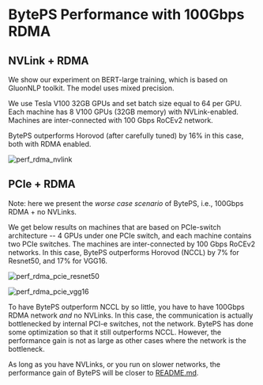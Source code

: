 # BytePS Performance with 100Gbps RDMA

## NVLink + RDMA

We show our experiment on BERT-large training, which is based on GluonNLP toolkit. The model uses mixed precision.

We use Tesla V100 32GB GPUs and set batch size equal to 64 per GPU. Each machine has 8 V100 GPUs (32GB memory) with NVLink-enabled. 
Machines are inter-connected with 100 Gbps RoCEv2 network. 

BytePS outperforms Horovod (after carefully tuned) by 16% in this case, both with RDMA enabled.

![perf_rdma_nvlink](https://user-images.githubusercontent.com/13852819/68922123-cb545c80-07b5-11ea-884b-7d541a848031.png)

## PCIe + RDMA

Note: here we present the *worse case scenario* of BytePS, i.e., 100Gbps RDMA + no NVLinks. 

We get below results on machines that are based on PCIe-switch architecture -- 4 GPUs under one PCIe switch, and each machine contains two PCIe switches.
The machines are inter-connected by 100 Gbps RoCEv2 networks.
In this case, BytePS outperforms Horovod (NCCL) by 7% for Resnet50, and 17% for VGG16. 

![perf_rdma_pcie_resnet50](https://raw.githubusercontent.com/bytedance/byteps/master/docs/images/perf_rdma_resnet50.png)

![perf_rdma_pcie_vgg16](https://raw.githubusercontent.com/bytedance/byteps/master/docs/images/perf_rdma_vgg16.png)


To have BytePS outperform NCCL by so little, you have to have 100Gbps RDMA network *and* no NVLinks. In this case, the communication is actually bottlenecked by internal PCI-e switches, not the network. BytePS has done some optimization so that it still outperforms NCCL. However, the performance gain is not as large as other cases where the network is the bottleneck.

As long as you have NVLinks, or you run on slower networks, the performance gain of BytePS will be closer to [README.md](/README.md).
